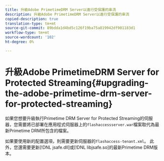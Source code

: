 ```yaml
---
title: 升級Adobe PrimetimeDRM Server以進行受保護的串流
description: 升級Adobe PrimetimeDRM Server以進行受保護的串流
copied-description: true
translation-type: tm+mt
source-git-commit: 89bdda1d4bd5c126f19ba75a819942df901183d1
workflow-type: tm+mt
source-wordcount: '102'
ht-degree: 0%

---
```



# 升級Adobe PrimetimeDRM Server for Protected Streaming{#upgrading-the-adobe-primetime-drm-server-for-protected-streaming}

如果您想要升級執行Primetime DRM Server for Protected Streaming的伺服器，您需要將已部署在應用程式伺服器上的`flashaccessserver.war`檔案取代為最新Primetime DRM所包含的檔案。

如果要使用新的配置選項，則需要更新伺服器的`flashaccess-tenant.xml`。 此外，您還需要更新[!DNL jsafe.dll]或[!DNL libjsafe.so]的最新Primetime DRM版本。
